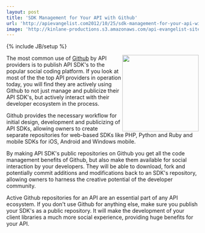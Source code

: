 ```yaml
---
layout: post
title: 'SDK Management for Your API with Github'
url: 'http://apievangelist.com2012/10/25/sdk-management-for-your-api-with-github/'
image: 'http://kinlane-productions.s3.amazonaws.com/api-evangelist-site/blog/github-logo-basic.png'
---
```

{% include JB/setup %}
<p>
     <a title="Github" href="https://github.com/"><img src="https://s3.amazonaws.com/kinlane-productions/api-evangelist/github/github-logo.png"  width="200" align="right" /></a>
</p>
<p>
     The most common use of <a title="Github" href="http://www.github.com">Github</a> by API providers is to publish API SDK's to the popular social coding platform. If you look at most of the the top API providers in operation today, you will find they are actively using Github to not just manage and publicize their API SDK's, but actively interact with their developer ecosystem in the process.
</p>
<p>
     Github provides the necessary workflow for initial design, development and publicizing of API SDKs, allowing owners to create separate repositories for web-based SDKs like PHP, Python and Ruby and mobile SDKs for iOS, Android and Windows mobile.
</p>
<p>
     By making API SDK's public repositories on Github you get all the code management benefits of Github, but also make them available for social interaction by your developers. They will be able to download, fork and potentially commit additions and modifications back to an SDK's repository, allowing owners to harness the creative potential of the developer community.
</p>
<p>
     Active Github repositories for an API are an essential part of any API ecosystem. If you don't use Github for anything else, make sure you publish your SDK's as a public repository. It will make the development of your client libraries a much more social experience, providing huge benefits for your API.
</p>
